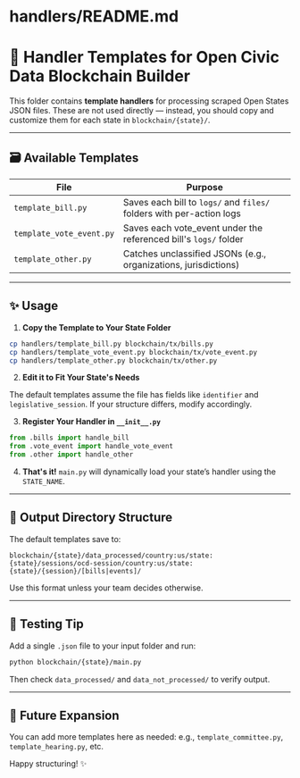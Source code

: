 # handlers/README.md

# 🧰 Handler Templates for Open Civic Data Blockchain Builder

This folder contains **template handlers** for processing scraped Open States JSON files.
These are not used directly — instead, you should copy and customize them for each state in `blockchain/{state}/`.

---

## 🗃️ Available Templates

| File | Purpose |
|------|---------|
| `template_bill.py` | Saves each bill to `logs/` and `files/` folders with per-action logs |
| `template_vote_event.py` | Saves each vote_event under the referenced bill's `logs/` folder |
| `template_other.py` | Catches unclassified JSONs (e.g., organizations, jurisdictions) |

---

## ✨ Usage

1. **Copy the Template to Your State Folder**

```bash
cp handlers/template_bill.py blockchain/tx/bills.py
cp handlers/template_vote_event.py blockchain/tx/vote_event.py
cp handlers/template_other.py blockchain/tx/other.py
```

2. **Edit it to Fit Your State's Needs**

The default templates assume the file has fields like `identifier` and `legislative_session`.
If your structure differs, modify accordingly.

3. **Register Your Handler in `__init__.py`**

```python
from .bills import handle_bill
from .vote_event import handle_vote_event
from .other import handle_other
```

4. **That's it!** `main.py` will dynamically load your state’s handler using the `STATE_NAME`.

---

## 📁 Output Directory Structure

The default templates save to:

```
blockchain/{state}/data_processed/country:us/state:{state}/sessions/ocd-session/country:us/state:{state}/{session}/[bills|events]/
```

Use this format unless your team decides otherwise.

---

## 🧪 Testing Tip

Add a single `.json` file to your input folder and run:

```bash
python blockchain/{state}/main.py
```

Then check `data_processed/` and `data_not_processed/` to verify output.

---

## 🔄 Future Expansion

You can add more templates here as needed: e.g., `template_committee.py`, `template_hearing.py`, etc.

Happy structuring! ✨
